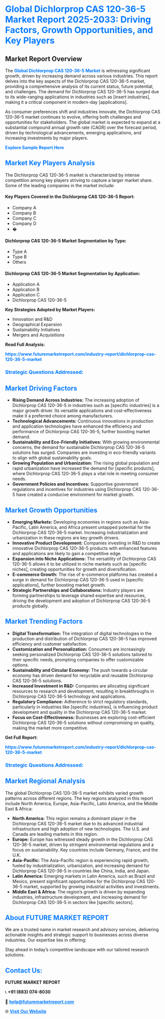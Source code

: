 <h1 style="color: #007BFF;">Global Dichlorprop CAS 120-36-5 Market Report 2025-2033: Driving Factors, Growth Opportunities, and Key Players</h1>

<section id="overview">
<h2>Market Report Overview</h2>
<p>The <a href="https://www.futuremarketreport.com/industry-report/dichlorprop-cas-120-36-5-market" style="color: #007BFF; text-decoration: none;"><strong>Global Dichlorprop CAS 120-36-5 Market</strong></a> is witnessing significant growth, driven by increasing demand across various industries. This report delves into the key aspects of the Dichlorprop CAS 120-36-5 market, providing a comprehensive analysis of its current status, future potential, and challenges. The demand for Dichlorprop CAS 120-36-5 has surged due to its wide-ranging applications in industries such as [insert industries], making it a critical component in modern-day [applications].</p>
<p>As consumer preferences shift and industries innovate, the Dichlorprop CAS 120-36-5 market continues to evolve, offering both challenges and opportunities for stakeholders. The global market is expected to expand at a substantial compound annual growth rate (CAGR) over the forecast period, driven by technological advancements, emerging applications, and increasing investments by major players.</p>
</section>

<section id="overview">
<p><a href="https://www.futuremarketreport.com/request-sample/reportId=113442" style="color: #007BFF; text-decoration: none;"><strong>Explore Sample Report Here</strong></a></p>
</section>

<section id="key-players">
<h2 style="color: #007BFF;">Market Key Players Analysis</h2>
<p>The Dichlorprop CAS 120-36-5 market is characterized by intense competition among key players striving to capture a larger market share. Some of the leading companies in the market include:</p>
<h4>Key Players Covered in the Dichlorprop CAS 120-36-5 Report:</h4>
<ul><li>Company A</li><li>Company B</li><li>Company C</li><li>Company D</li><li>�</li></ul>
<h4>Dichlorprop CAS 120-36-5 Market Segmentation by Type:</h4>
<ul><li>Type A</li><li>Type B</li><li>Others</li></ul>

<h4>Dichlorprop CAS 120-36-5 Market Segmentation by Application:</h4>
<ul><li>Application A</li><li>Application B</li><li>Application C</li><li>Dichlorprop CAS 120-36-5</li></ul>
<p><strong>Key Strategies Adopted by Market Players:</strong></p>
<ul>
<li>Innovation and R&D</li>
<li>Geographical Expansion</li>
<li>Sustainability Initiatives</li>
<li>Mergers and Acquisitions</li>
</ul>
</section>

<section>
<p><strong>Read Full Analysis: </strong></p><a href="https://www.futuremarketreport.com/industry-report/dichlorprop-cas-120-36-5-market" style="color: #007BFF; text-decoration: none;"><strong>https://www.futuremarketreport.com/industry-report/dichlorprop-cas-120-36-5-market</strong></a>
<h3 style="color: #007BFF;">Strategic Questions Addressed:</h3>
</section>

<section id="driving-factors">
<h2 style="color: #007BFF;">Market Driving Factors</h2>
<ul>
<li><strong>Rising Demand Across Industries:</strong> The increasing adoption of Dichlorprop CAS 120-36-5 in industries such as [specific industries] is a major growth driver. Its versatile applications and cost-effectiveness make it a preferred choice among manufacturers.</li>
<li><strong>Technological Advancements:</strong> Continuous innovations in production and application technologies have enhanced the efficiency and performance of Dichlorprop CAS 120-36-5, further boosting market demand.</li>
<li><strong>Sustainability and Eco-Friendly Initiatives:</strong> With growing environmental concerns, the demand for sustainable Dichlorprop CAS 120-36-5 solutions has surged. Companies are investing in eco-friendly variants to align with global sustainability goals.</li>
<li><strong>Growing Population and Urbanization:</strong> The rising global population and rapid urbanization have increased the demand for [specific products], where Dichlorprop CAS 120-36-5 plays a vital role in meeting consumer needs.</li>
<li><strong>Government Policies and Incentives:</strong> Supportive government regulations and incentives for industries using Dichlorprop CAS 120-36-5 have created a conducive environment for market growth.</li>
</ul>
</section>

<section id="growth-opportunities">
<h2 style="color: #007BFF;">Market Growth Opportunities</h2>
<ul>
<li><strong>Emerging Markets:</strong> Developing economies in regions such as Asia-Pacific, Latin America, and Africa present untapped potential for the Dichlorprop CAS 120-36-5 market. Increasing industrialization and urbanization in these regions are key growth drivers.</li>
<li><strong>Innovative Product Development:</strong> Companies investing in R&D to create innovative Dichlorprop CAS 120-36-5 products with enhanced features and applications are likely to gain a competitive edge.</li>
<li><strong>Expansion into Niche Applications:</strong> The versatility of Dichlorprop CAS 120-36-5 allows it to be utilized in niche markets such as [specific niches], creating opportunities for growth and diversification.</li>
<li><strong>E-commerce Growth:</strong> The rise of e-commerce platforms has created a surge in demand for Dichlorprop CAS 120-36-5 used in [specific applications], further boosting market growth.</li>
<li><strong>Strategic Partnerships and Collaborations:</strong> Industry players are forming partnerships to leverage shared expertise and resources, driving the development and adoption of Dichlorprop CAS 120-36-5 products globally.</li>
</ul>
</section>

<section id="trending-factors">
<h2 style="color: #007BFF;">Market Trending Factors</h2>
<ul>
<li><strong>Digital Transformation:</strong> The integration of digital technologies in the production and distribution of Dichlorprop CAS 120-36-5 has improved efficiency and customer satisfaction.</li>
<li><strong>Customization and Personalization:</strong> Consumers are increasingly seeking personalized Dichlorprop CAS 120-36-5 solutions tailored to their specific needs, prompting companies to offer customizable options.</li>
<li><strong>Sustainability and Circular Economy:</strong> The push towards a circular economy has driven demand for recyclable and reusable Dichlorprop CAS 120-36-5 solutions.</li>
<li><strong>Increased Investment in R&D:</strong> Companies are allocating significant resources to research and development, resulting in breakthroughs in Dichlorprop CAS 120-36-5 technology and applications.</li>
<li><strong>Regulatory Compliance:</strong> Adherence to strict regulatory standards, particularly in industries like [specific industries], is influencing product development and quality in the Dichlorprop CAS 120-36-5 market.</li>
<li><strong>Focus on Cost-Effectiveness:</strong> Businesses are exploring cost-efficient Dichlorprop CAS 120-36-5 solutions without compromising on quality, making the market more competitive.</li>
</ul>
</section>

<section>
<p><strong>Get Full Report: </strong></p><a href="https://www.futuremarketreport.com/industry-report/dichlorprop-cas-120-36-5-market" style="color: #007BFF; text-decoration: none;"><strong>https://www.futuremarketreport.com/industry-report/dichlorprop-cas-120-36-5-market</strong></a>
<h3 style="color: #007BFF;">Strategic Questions Addressed:</h3>
</section>


<section id="regional-analysis">
<h2 style="color: #007BFF;">Market Regional Analysis</h2>
<p>The global Dichlorprop CAS 120-36-5 market exhibits varied growth patterns across different regions. The key regions analyzed in this report include North America, Europe, Asia-Pacific, Latin America, and the Middle East & Africa:</p>
<ul>
<li><strong>North America:</strong> This region remains a dominant player in the Dichlorprop CAS 120-36-5 market due to its advanced industrial infrastructure and high adoption of new technologies. The U.S. and Canada are leading markets in this region.</li>
<li><strong>Europe:</strong> Europe has witnessed steady growth in the Dichlorprop CAS 120-36-5 market, driven by stringent environmental regulations and a focus on sustainability. Key countries include Germany, France, and the U.K.</li>
<li><strong>Asia-Pacific:</strong> The Asia-Pacific region is experiencing rapid growth, fueled by industrialization, urbanization, and increasing demand for Dichlorprop CAS 120-36-5 in countries like China, India, and Japan.</li>
<li><strong>Latin America:</strong> Emerging markets in Latin America, such as Brazil and Mexico, present significant opportunities for the Dichlorprop CAS 120-36-5 market, supported by growing industrial activities and investments.</li>
<li><strong>Middle East & Africa:</strong> The region’s growth is driven by expanding industries, infrastructure development, and increasing demand for Dichlorprop CAS 120-36-5 in sectors like [specific sectors].</li>
</ul>
</section>

<footer>
<h2 style="color: #007BFF;">About FUTURE MARKET REPORT</h2>
<p>We are a trusted name in market research and advisory services, delivering actionable insights and strategic support to businesses across diverse industries. Our expertise lies in offering:</p>

<p>Stay ahead in today’s competitive landscape with our tailored research solutions.</p>

<h2 style="color: #007BFF;">Contact Us:</h2>
<p><strong>FUTURE MARKET REPORT</strong></p>
<p>📞 <strong>+91 (883) 074-8030</strong></p>
<p>📧 <strong><a href="mailto:help@futuremarketreport.com" style="color: #007BFF;">help@futuremarketreport.com</a></strong></p>
<p>🌐 <strong><a href="https://www.futuremarketreport.com/" style="color: #007BFF;">Visit Our Website</a></strong></p>
</footer>